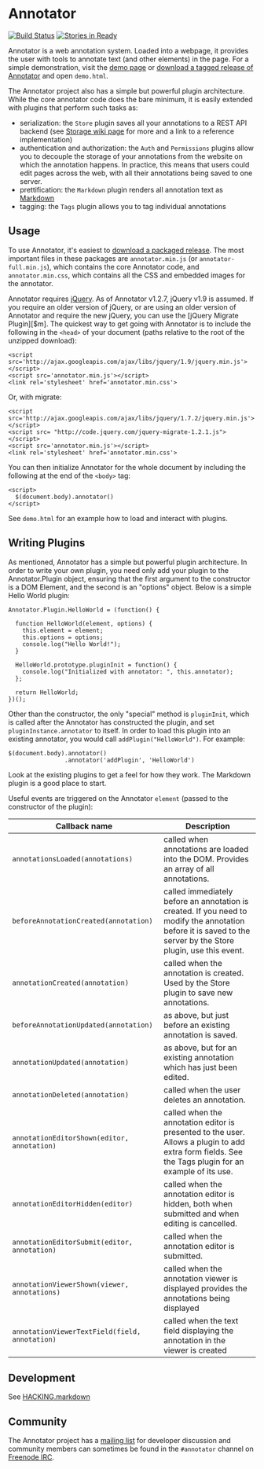 Annotator
=========

[![Build Status](https://secure.travis-ci.org/openannotation/annotator.png)](http://travis-ci.org/openannotation/annotator)
[![Stories in Ready](https://badge.waffle.io/openannotation/annotator.png?label=ready&title=Ready)](https://waffle.io/openannotation/annotator)

Annotator is a web annotation system. Loaded into a webpage, it provides the
user with tools to annotate text (and other elements) in the page. For a simple
demonstration, visit the [demo page][dp] or [download a tagged release of
Annotator][dl] and open `demo.html`.

[dp]: http://annotatorjs.org/demo/
[dl]: https://github.com/openannotation/annotator/downloads

The Annotator project also has a simple but powerful plugin architecture. While
the core annotator code does the bare minimum, it is easily extended with
plugins that perform such tasks as:

- serialization: the `Store` plugin saves all your annotations to a REST API
  backend (see [Storage wiki page][storage] for more and a link to a reference
  implementation)
- authentication and authorization: the `Auth` and `Permissions` plugins allow
  you to decouple the storage of your annotations from the website on which the
  annotation happens. In practice, this means that users could edit pages across
  the web, with all their annotations being saved to one server.
- prettification: the `Markdown` plugin renders all annotation text as
  [Markdown][md]
- tagging: the `Tags` plugin allows you to tag individual annotations

[md]: http://daringfireball.net/projects/markdown/
[storage]: https://github.com/openannotation/annotator/wiki/Storage

Usage
-----

To use Annotator, it's easiest to [download a packaged release][dl]. The most
important files in these packages are `annotator.min.js` (or
`annotator-full.min.js`), which contains the core Annotator code, and
`annotator.min.css`, which contains all the CSS and embedded images for the
annotator.

Annotator requires [jQuery][$]. As of Annotator v1.2.7, jQuery v1.9 is assumed.
If you require an older version of jQuery, or are using an older version of
Annotator and require the new jQuery, you can use the [jQuery Migrate Plugin][$m].
The quickest way to get going with Annotator is to include the following in the
`<head>` of your document (paths relative to the root of the unzipped download):

    <script src='http://ajax.googleapis.com/ajax/libs/jquery/1.9/jquery.min.js'></script>
    <script src='annotator.min.js'></script>
    <link rel='stylesheet' href='annotator.min.css'>
    
Or, with migrate:

    <script src='http://ajax.googleapis.com/ajax/libs/jquery/1.7.2/jquery.min.js'></script>
    <script src= "http://code.jquery.com/jquery-migrate-1.2.1.js"></script>
    <script src='annotator.min.js'></script>
    <link rel='stylesheet' href='annotator.min.css'>

[$]: http://jquery.com/
[$m]: http://plugins.jquery.com/migrate/

You can then initialize Annotator for the whole document by including the
following at the end of the `<body>` tag:

    <script>
      $(document.body).annotator()
    </script>

See `demo.html` for an example how to load and interact with plugins.

Writing Plugins
---------------

As mentioned, Annotator has a simple but powerful plugin architecture. In order
to write your own plugin, you need only add your plugin to the Annotator.Plugin
object, ensuring that the first argument to the constructor is a DOM Element,
and the second is an "options" object. Below is a simple Hello World plugin:

    Annotator.Plugin.HelloWorld = (function() {

      function HelloWorld(element, options) {
        this.element = element;
        this.options = options;
        console.log("Hello World!");
      }

      HelloWorld.prototype.pluginInit = function() {
        console.log("Initialized with annotator: ", this.annotator);
      };

      return HelloWorld;
    })();

Other than the constructor, the only "special" method is `pluginInit`, which is
called after the Annotator has constructed the plugin, and set
`pluginInstance.annotator` to itself. In order to load this plugin into an
existing annotator, you would call `addPlugin("HelloWorld")`. For example:

    $(document.body).annotator()
                    .annotator('addPlugin', 'HelloWorld')

Look at the existing plugins to get a feel for how they work. The Markdown
plugin is a good place to start.

Useful events are triggered on the Annotator `element` (passed to the
constructor of the plugin):

Callback name                                  | Description
---------------------------------------------- | -----------
`annotationsLoaded(annotations)`               | called when annotations are loaded into the DOM. Provides an array of all annotations.
`beforeAnnotationCreated(annotation)`          | called immediately before an annotation is created. If you need to modify the annotation before it is saved to the server by the Store plugin, use this event.
`annotationCreated(annotation)`                | called when the annotation is created. Used by the Store plugin to save new annotations.
`beforeAnnotationUpdated(annotation)`          | as above, but just before an existing annotation is saved.
`annotationUpdated(annotation)`                | as above, but for an existing annotation which has just been edited.
`annotationDeleted(annotation)`                | called when the user deletes an annotation.
`annotationEditorShown(editor, annotation)`    | called when the annotation editor is presented to the user. Allows a plugin to add extra form fields. See the Tags plugin for an example of its use.
`annotationEditorHidden(editor)`               | called when the annotation editor is hidden, both when submitted and when editing is cancelled.
`annotationEditorSubmit(editor, annotation)`   | called when the annotation editor is submitted.
`annotationViewerShown(viewer, annotations)`   | called when the annotation viewer is displayed provides the annotations being displayed
`annotationViewerTextField(field, annotation)` | called when the text field displaying the annotation in the viewer is created

Development
-----------

See [HACKING.markdown](./HACKING.markdown)

Community
---------

The Annotator project has a [mailing list][dev] for developer discussion and
community members can sometimes be found in the `#annotator` channel on
[Freenode IRC][irc].

[dev]: http://lists.okfn.org/mailman/listinfo/annotator-dev
[irc]: http://freenode.net/

